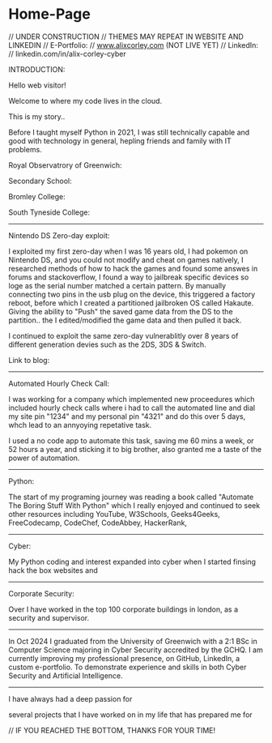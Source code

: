 # Home-Page

// UNDER CONSTRUCTION
// THEMES MAY REPEAT IN WEBSITE AND LINKEDIN 
// E-Portfolio:
// www.alixcorley.com (NOT LIVE YET)
// LinkedIn:
// linkedin.com/in/alix-corley-cyber

INTRODUCTION:

Hello web visitor! 

Welcome to where my code lives in the cloud.

This is my story..

Before I taught myself Python in 2021, I was still technically capable and good with technology in general, hepling friends and family with IT problems.

Royal Observatrory of Greenwich:

Secondary School: 

Bromley College:

South Tyneside College:

-------------------------------------------------------------------------------------------------------------------------------------------------------------------

Nintendo DS Zero-day exploit:

I exploited my first zero-day when I was 16 years old, I had pokemon on Nintendo DS, and you could not modify and cheat on games natively, I researched methods of how to hack the games and found some answes in forums and stackoverflow, I found a way to jailbreak specific devices so loge as the serial number matched a certain pattern. By manually connecting two pins in the usb plug on the device, this triggered a factory reboot, before which I created a partitioned jailbroken OS called Hakaute. Giving the ability to "Push" the saved game data from the DS to the partition.. the I edited/modified the game data and then pulled it back.

I continued to exploit the same zero-day vulnerablitly over 8 years of different generation devies such as the 2DS, 3DS & Switch.

Link to blog:

-------------------------------------------------------------------------------------------------------------------------------------------------------------------

Automated Hourly Check Call:

I was working for a company which implemented new proceedures which included hourly check calls where i had to call the automated line and dial my site pin "1234" and my personal pin "4321" and do this over 5 days, whch lead to an annyoying repetative task. 

I used a no code app to automate this task, saving me 60 mins a week, or 52 hours a year, and sticking it to big brother, also granted me a taste of the power of automation.

-------------------------------------------------------------------------------------------------------------------------------------------------------------------

Python:

The start of my programing journey was reading a book called "Automate The Boring Stuff With Python" which I really enjoyed and continued to seek other resources including YouTube, W3Schools, Geeks4Geeks, FreeCodecamp, CodeChef, CodeAbbey, HackerRank, 

-------------------------------------------------------------------------------------------------------------------------------------------------------------------

Cyber:

My Python coding and interest expanded into cyber when I started finsing hack the box websites and 

-------------------------------------------------------------------------------------------------------------------------------------------------------------------

Corporate Security:

Over I have worked in the top 100 corporate buildings in london, as a security and supervisor.

-------------------------------------------------------------------------------------------------------------------------------------------------------------------

In Oct 2024 I graduated from the University of Greenwich with a 2:1 BSc in Computer Science majoring in Cyber Security accredited by the GCHQ. I am currently improving my professional presence, on GitHub, LinkedIn, a custom e-portfolio. To demonstrate experience and skills in both Cyber Security and Artificial Intelligence.  

-------------------------------------------------------------------------------------------------------------------------------------------------------------------



I have always had a deep passion for 

several projects that I have worked on in my life that has prepared me for 

// IF YOU REACHED THE BOTTOM, THANKS FOR YOUR TIME!
